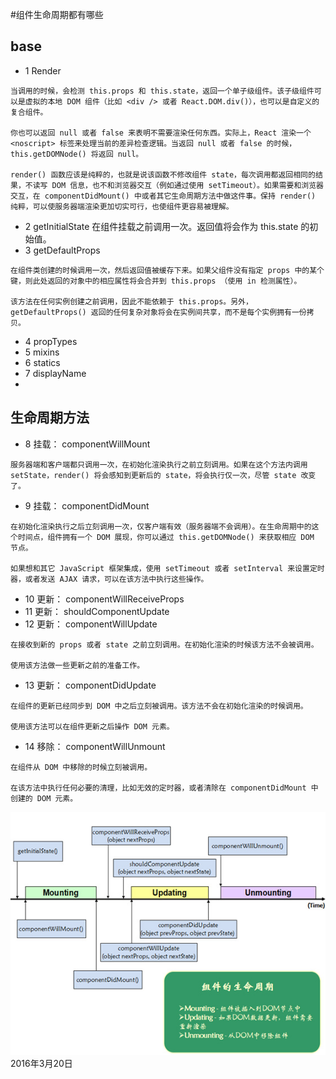 #组件生命周期都有哪些

## base

* 1 Render

```
当调用的时候，会检测 this.props 和 this.state，返回一个单子级组件。该子级组件可以是虚拟的本地 DOM 组件（比如 <div /> 或者 React.DOM.div()），也可以是自定义的复合组件。

你也可以返回 null 或者 false 来表明不需要渲染任何东西。实际上，React 渲染一个 <noscript> 标签来处理当前的差异检查逻辑。当返回 null 或者 false 的时候，this.getDOMNode() 将返回 null。

render() 函数应该是纯粹的，也就是说该函数不修改组件 state，每次调用都返回相同的结果，不读写 DOM 信息，也不和浏览器交互（例如通过使用 setTimeout）。如果需要和浏览器交互，在 componentDidMount() 中或者其它生命周期方法中做这件事。保持 render() 纯粹，可以使服务器端渲染更加切实可行，也使组件更容易被理解。
```
* 2 getInitialState 在组件挂载之前调用一次。返回值将会作为 this.state 的初始值。
* 3 getDefaultProps

```
在组件类创建的时候调用一次，然后返回值被缓存下来。如果父组件没有指定 props 中的某个键，则此处返回的对象中的相应属性将会合并到 this.props （使用 in 检测属性）。

该方法在任何实例创建之前调用，因此不能依赖于 this.props。另外，getDefaultProps() 返回的任何复杂对象将会在实例间共享，而不是每个实例拥有一份拷贝。
```
* 4 propTypes
* 5 mixins
* 6 statics
* 7 displayName
* 

## 生命周期方法
* 8 挂载： componentWillMount

```
服务器端和客户端都只调用一次，在初始化渲染执行之前立刻调用。如果在这个方法内调用 setState，render() 将会感知到更新后的 state，将会执行仅一次，尽管 state 改变了。
```
* 9 挂载： componentDidMount

```
在初始化渲染执行之后立刻调用一次，仅客户端有效（服务器端不会调用）。在生命周期中的这个时间点，组件拥有一个 DOM 展现，你可以通过 this.getDOMNode() 来获取相应 DOM 节点。

如果想和其它 JavaScript 框架集成，使用 setTimeout 或者 setInterval 来设置定时器，或者发送 AJAX 请求，可以在该方法中执行这些操作。
```
* 10 更新： componentWillReceiveProps
* 11 更新： shouldComponentUpdate
* 12 更新： componentWillUpdate

```
在接收到新的 props 或者 state 之前立刻调用。在初始化渲染的时候该方法不会被调用。

使用该方法做一些更新之前的准备工作。
```
* 13 更新： componentDidUpdate

```
在组件的更新已经同步到 DOM 中之后立刻被调用。该方法不会在初始化渲染的时候调用。

使用该方法可以在组件更新之后操作 DOM 元素。
```
* 14 移除： componentWillUnmount

```
在组件从 DOM 中移除的时候立刻被调用。

在该方法中执行任何必要的清理，比如无效的定时器，或者清除在 componentDidMount 中创建的 DOM 元素。
```
>
![image](component_lifecycle.jpg)
2016年3月20日